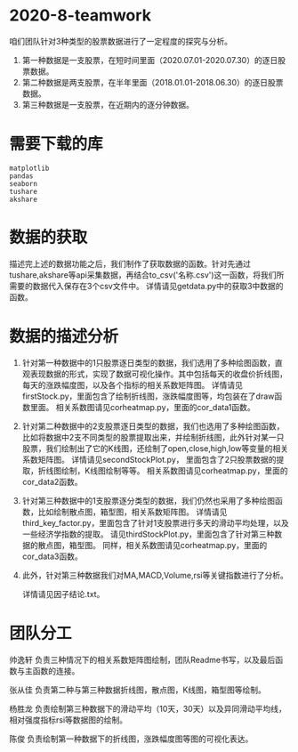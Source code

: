 # 2020-8-teamwork

咱们团队针对3种类型的股票数据进行了一定程度的探究与分析。

1. 第一种数据是一支股票，在短时间里面（2020.07.01-2020.07.30）的逐日股票数据。
2. 第二种数据是两支股票，在半年里面（2018.01.01-2018.06.30）的逐日股票数据。
3. 第三种数据是一支股票，在近期内的逐分钟数据。

# 需要下载的库
	matplotlib
	pandas
	seaborn
	tushare
	akshare


# 数据的获取
描述完上述的数据功能之后，我们制作了获取数据的函数。针对先通过tushare,akshare等api采集数据，再结合to_csv('名称.csv')这一函数，将我们所需要的数据代入保存在3个csv文件中。
详情请见getdata.py中的获取3中数据的函数。

# 数据的描述分析
1. 针对第一种数据中的1只股票逐日类型的数据，我们选用了多种绘图函数，直观表现数据的形式，实现了数据可视化操作。其中包括每天的收盘价折线图，每天的涨跌幅度图，以及各个指标的相关系数矩阵图。
    详情请见firstStock.py，里面包含了绘制折线图，涨跌幅度图等，均包装在了draw函数里面。
    相关系数图请见corheatmap.py，里面的cor_data1函数。
  
2. 针对第二种数据中的2支股票逐日类型的数据，我们也选用了多种绘图函数，比如将数据中2支不同类型的股票提取出来，并绘制折线图，此外针对某一只股票，我们绘制出了它的K线图，还绘制了open,close,high,low等变量的相关系数矩阵图。 
    详情请见secondStockPlot.py， 里面包含了2只股票数据的提取，折线图绘制，K线图绘制等等。
    相关系数图请见corheatmap.py，里面的cor_data2函数。
  
3. 针对第三种数据中的1支股票逐分类型的数据，我们仍然也采用了多种绘图函数，比如绘制散点图，箱型图，相关系数矩阵图。
    详情请见third_key_factor.py，里面包含了针对1支股票进行多天的滑动平均处理，以及一些经济学指数的提取。
    请见thirdStockPlot.py，里面包含了针对第三种数据的散点图，箱型图。
    同样，相关系数图请见corheatmap.py，里面的cor_data3函数。
    
4. 此外，针对第三种数据我们对MA,MACD,Volume,rsi等关键指数进行了分析。

    详情请见因子结论.txt。



# 团队分工
帅逸轩  负责三种情况下的相关系数矩阵图绘制，团队Readme书写，以及最后函数与主函数的连接。

张从佳  负责第二种与第三种数据折线图，散点图，K线图，箱型图等绘制。

杨胜龙  负责绘制第三种数据下的滑动平均（10天，30天）以及异同滑动平均线，相对强度指标rsi等数据图的绘制。

陈俊      负责绘制第一种数据下的折线图，涨跌幅度图等图的可视化表达。

